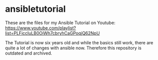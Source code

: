 # ansibletutorial

These are the files for my Ansible Tutorial on Youtube: https://www.youtube.com/playlist?list=PLFiccIuLB0OiWh7cbryhCaGPoqjQ62NpU


The Tutorial is now six years old and while the basics still work, there are quite a lot of changes with ansible now. Therefore this repository is outdated and archived.
